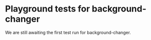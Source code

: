 # Playground tests for background-changer
We are still awaiting the first test run for background-changer.
